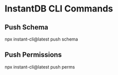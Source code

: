 <!-- @format -->

# InstantDB CLI Commands

## Push Schema

npx instant-cli@latest push schema

## Push Permissions

npx instant-cli@latest push perms
